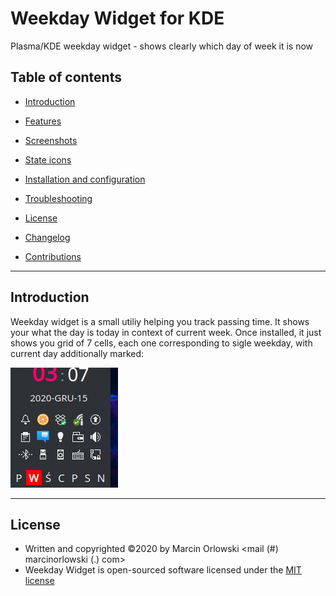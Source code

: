 Weekday Widget for KDE
======================

Plasma/KDE weekday widget - shows clearly which day of week it is now

## Table of contents ##

 * [Introduction](#introduction)
 * [Features](#features)
 * [Screenshots](#screenshots)
 * [State icons](docs/states.md)
 * [Installation and configuration](docs/setup.md)
 * [Troubleshooting](docs/troubles.md)
 * [License](#license)
 * [Changelog](CHANGES.md)

 * [Contributions](docs/contributions.md)

---

## Introduction ##

Weekday widget is a small utiliy helping you track passing time. It shows your what the day is today in context of 
current week. Once installed, it just shows you grid of 7 cells, each one corresponding to sigle weekday, with
current day additionally marked:

![Widget in action](img/widget.png)


---

## License ##

 * Written and copyrighted &copy;2020 by Marcin Orlowski <mail (#) marcinorlowski (.) com>
 * Weekday Widget is open-sourced software licensed under the [MIT license](http://opensource.org/licenses/MIT)

